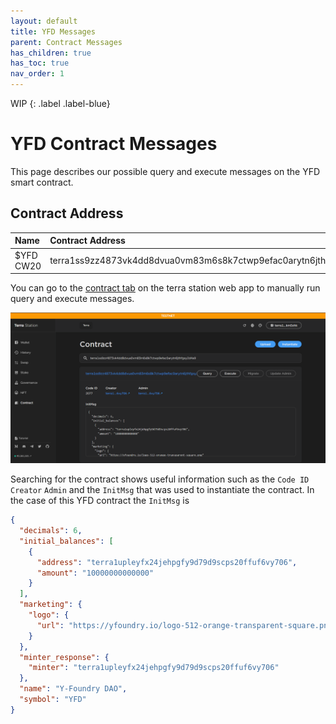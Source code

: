 ```yaml
---
layout: default
title: YFD Messages
parent: Contract Messages
has_children: true
has_toc: true
nav_order: 1
---
```


WIP
{: .label .label-blue}

# **YFD Contract Messages**

This page describes our possible query and execute messages on the YFD smart contract. 

## Contract Address

| Name         | Contract Address                                                  |
|:-------------|:------------------------------------------------------------------|
| $YFD CW20    | terra1ss9zz4873vk4dd8dvua0vm83m6s8k7ctwp9efac0arytn6jthfgsy2d4a9  |

You can go to the [contract tab](https://station.terra.money/contract) on the terra station web app to manually run query and execute messages.

![YFD Contract](/assets/images/develop/dapp/contracts/yfdSearch.png)

Searching for the contract shows useful information such as the `Code ID` `Creator` `Admin` and the `InitMsg` that was used to instantiate the contract. In the case of this YFD contract the `InitMsg` is 

```json
{
  "decimals": 6,
  "initial_balances": [
    {
      "address": "terra1upleyfx24jehpgfy9d79d9scps20ffuf6vy706",
      "amount": "10000000000000"
    }
  ],
  "marketing": {
    "logo": {
      "url": "https://yfoundry.io/logo-512-orange-transparent-square.png"
    }
  },
  "minter_response": {
    "minter": "terra1upleyfx24jehpgfy9d79d9scps20ffuf6vy706"
  },
  "name": "Y-Foundry DAO",
  "symbol": "YFD"
}
```
